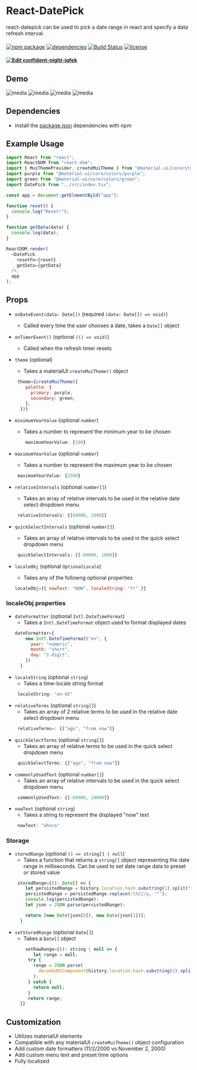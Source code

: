 # React-DatePick
react-datepick can be used to pick a date range in react and specify a data refresh interval.
#### 
[![npm package](https://img.shields.io/badge/npm%40latest-1.1.0-blueviolet)](https://www.npmjs.com/package/@preston10/react-datepick)
[![dependencies](https://david-dm.org/iamPres/react-datepick.svg)](https://david-dm.org/iamPres/react-datepick)
[![Build Status](https://travis-ci.org/iamPres/react-datepick.svg?branch=master)](https://travis-ci.org/iamPres/react-datepick)
[![license](https://img.shields.io/badge/license-BSD--2-blue)](https://github.com/iamPres/react-datepick/blob/master/LICENSE)
#### [![Edit confident-night-iqfek](https://codesandbox.io/static/img/play-codesandbox.svg)](https://codesandbox.io/s/confident-night-iqfek?fontsize=14&hidenavigation=1&theme=dark)
## Demo
![media](https://github.com/iamPres/react-datepick/blob/master/media/demo-1.PNG)
![media](https://github.com/iamPres/react-datepick/blob/master/media/demo-2.PNG)
![media](https://github.com/iamPres/react-datepick/blob/master/media/demo-3.PNG)
![media](https://github.com/iamPres/react-datepick/blob/master/media/demo-4.PNG)
## Dependencies
 - install the [package.json](https://github.com/iamPres/react-datepick/blob/master/package.json) dependencies with npm

## Example Usage
```javascript
import React from "react";
import ReactDOM from "react-dom";
import { MuiThemeProvider, createMuiTheme } from "@material-ui/core/styles";
import purple from "@material-ui/core/colors/purple";
import green from "@material-ui/core/colors/green";
import DatePick from "../src/index.tsx";

const app = document.getElementById("app");

function reset() {
  console.log("Reset!");
}

function getData(data) {
  console.log(data);
}

ReactDOM.render(
  <DatePick
    resetFn={reset}
    getData={getData}
  />,
  app
);

```

## Props
- `onDateEvent(data: Date[])` (required `(data: Date[]) => void)`)
  - Called every time the user chooses a date, takes a `Date[]` object
- `onTimerEvent()` (optional `(() => void)`)
  - Called when the refresh timer resets

- `theme` (optional)
  - Takes a materialUI `createMuiTheme()` object
  ```javascript
   theme={createMuiTheme({
      palette: {
        primary: purple,
        secondary: green,
      },
    })}
    ```   
- `minimumYearValue` (optional `number`)
  - Takes a number to represent the minimum year to be chosen
  ```javascript
      maximumYearValue: {100}
   ```
- `maximumYearValue` (optional `number`)
  - Takes a number to represent the maximum year to be chosen
  ```javascript
   maximumYearValue: {2500}
   ```
- `relativeIntervals` (optional `number[]`)
  - Takes an array of relative intervals to be used in the relative date select dropdown menu
  ```javascript
   relativeIntervals: {[60000, 1000]}
    ```
   
- `quickSelectIntervals` (optional `number[]`)
  - Takes an array of relative intervals to be used in the quick select dropdown menu
  ```javascript
   quickSelectIntervals: {[-60000, 1000]}
  ```
- `localeObj` (optional `OptionalLocale`)
  - Takes any of the followng optional properties
  ```javascript
  localeObj={{ nowText: "NOW", localeString: "fr" }}
  ```
### localeObj properties
- `dateFormatter` (optional `Intl.DateTimeFormat`)
  - Takes a `Intl.DateTimeFormat` object used to format displayed dates
  ```javascript
  dateFormatter={
      new Intl.DateTimeFormat("en", {
        year: "numeric",
        month: "short",
        day: "2-digit",
      })
    }
  ```
- `localeString` (optional `string`)
  - Takes a time-locale string format
  ```javascript
   localeString: "en-US"
    ```
- `relativeTerms` (optional `string[]`)
  - Takes an array of 2 relative terms to be used in the relative date select dropdown menu
  ```javascript
   relativeTerms=: {["ago", "from now"]}
    ```
- `quickSelectTerms` (optional `string[]`)
  - Takes an array of relative terms to be used in the quick select dropdown menu
  ```javascript
   quickSelectTerms: {["ago", "from now"]}
- `commonlyUsedText` (optional `number[]`)
  - Takes an array of relative intervals to be used in the quick select dropdown menu
  ```javascript
   commonlyUsedText: {[-60000, 10000]}   
- `nowText` (optional `string`)
  - Takes a string to represent the displayed "now" text
  ```javascript
   nowText: "ahora"
   ```
### Storage
- `storedRange` (optional `() => string[] | null`)
  - Takes a function that returns a `string[]` object representing the date range in milliseconds. Can be used to set date range data to preset or stored value
  ```javascript
   storedRange={(): Date[] => {
      let persistedRange = history.location.hash.substring(1).split("=")[1];
      persistedRange = persistedRange.replace(/\%22/g, '"');
      console.log(persistedRange);
      let json = JSON.parse(persistedRange);

      return [new Date(json[0]), new Date(json[1])];
    }
   ```
- `setStoredRange` (optional `Date[]`)
  - Takes a `Date[]` object
  ```javascript
      setRawRange={(): string | null => {
         let range = null;
       try {
         range = JSON.parse(
           decodeURIComponent(history.location.hash.substring(1).split("=")[1])
         );
       } catch {
         return null;
       }
       return range;
    }}

   ```
   
## Customization
 - Utilizes materialUI elements
 - Compatible with any materialUI `createMuiTheme()` object configuration
 - Add custom date formatters (11/2/2000 vs November 2, 2000)
 - Add custom menu text and preset time options
 - Fully localized
